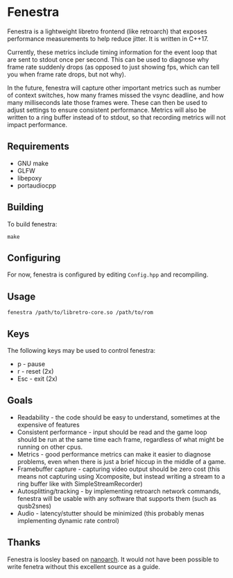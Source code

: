 Fenestra
========

Fenestra is a lightweight libretro frontend (like retroarch) that exposes
performance measurements to help reduce jitter.  It is written in
C++17.

Currently, these metrics include timing information for the event loop that
are sent to stdout once per second.  This can be used to diagnose why frame
rate suddenly drops (as opposed to just showing fps, which can tell you when
frame rate drops, but not why).

In the future, fenestra will capture other important metrics such as number of
context switches, how many frames missed the vsync deadline, and how many
milliseconds late those frames were.  These can then be used to adjust
settings to ensure consistent performance.  Metrics will also be written to a
ring buffer instead of to stdout, so that recording metrics will not impact
performance.

Requirements
------------

* GNU make
* GLFW
* libepoxy
* portaudiocpp

Building
--------

To build fenestra:

```
make
```

Configuring
-----------

For now, fenestra is configured by editing `Config.hpp` and recompiling.

Usage
-----

```
fenestra /path/to/libretro-core.so /path/to/rom
```

Keys
----

The following keys may be used to control fenestra:
* p - pause
* r - reset (2x)
* Esc - exit (2x)

Goals
-----

* Readability - the code should be easy to understand, sometimes at the
  expensive of features
* Consistent performance - input should be read and the game loop should be
  run at the same time each frame, regardless of what might be running on
  other cpus.
* Metrics - good performance metrics can make it easier to diagnose problems,
  even when there is just a brief hiccup in the middle of a game.
* Framebuffer capture - capturing video output should be zero cost (this means
  not capturing using Xcomposite, but instead writing a stream to a ring
  buffer like with SimpleStreamRecorder)
* Autosplitting/tracking - by implementing retroarch network commands,
  fenestra will be usable with any software that supports them (such as
  qusb2snes)
* Audio - latency/stutter should be minimized (this probably menas
  implementing dynamic rate control)

Thanks
------

Fenestra is loosley based on
[nanoarch](https://github.com/heuripedes/nanoarch).  It would not have
been possible to write fenetra without this excellent source as a guide.
